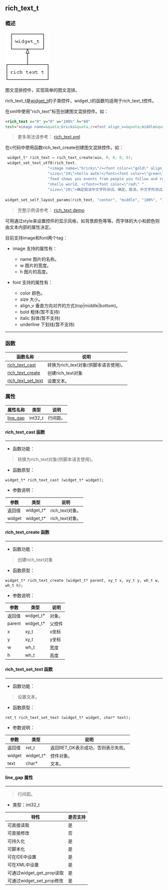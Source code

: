 ## rich\_text\_t
### 概述
![image](images/rich_text_t_0.png)

 图文混排控件，实现简单的图文混排。

 rich\_text\_t是[widget\_t](widget_t.md)的子类控件，widget\_t的函数均适用于rich\_text\_t控件。

 在xml中使用"rich\_text"标签创建图文混排控件。如：

 ```xml
 <rich_text x="0" y="0" w="100%" h="60"
 text="<image name=&quota;bricks&quota;/><font align_v=&quota;middle&quota;>hello awtk!</font>" />
 ```
 >

 > 更多用法请参考：
 [rich_text.xml](https://github.com/zlgopen/awtk/blob/master/demos/assets/raw/ui/rich_text.xml)

 在c代码中使用函数rich\_text\_create创建图文混排控件。如：

 ```c
  widget_t* rich_text = rich_text_create(win, 0, 0, 0, 0);
  widget_set_text_utf8(rich_text,
                    "<image name=\"bricks\"/><font color=\"gold\" align_v=\"bottom\" "
                    "size=\"24\">hello awtk!</font><font color=\"green\" size=\"20\">ProTip! The "
                    "feed shows you events from people you follow and repositories you watch. "
                    "nhello world. </font><font color=\"red\" "
                    "size=\"20\">确定取消中文字符测试。确定。取消。中文字符测试。</font>");

 widget_set_self_layout_params(rich_text, "center", "middle", "100%", "100%");
 ```

 > 完整示例请参考：
 [rich_text demo](https://github.com/zlgopen/awtk-c-demos/blob/master/demos/rich_text.c)

 可用通过style来设置控件的显示风格，如背景颜色等等。而字体的大小和颜色则由文本内部的属性决定。

 目前支持image和font两个tag：

 * image 支持的属性有：
   * name 图片的名称。
   * w 图片的宽度。
   * h 图片的高度。

 * font 支持的属性有：
   * color 颜色。
   * size 大小。
   * align_v 垂直方向对齐的方式(top|middle|bottom)。
   * bold 粗体(暂不支持)
   * italic 斜体(暂不支持)
   * underline 下划线(暂不支持)


----------------------------------
### 函数
<p id="rich_text_t_methods">

| 函数名称 | 说明 | 
| -------- | ------------ | 
| <a href="#rich_text_t_rich_text_cast">rich\_text\_cast</a> | 转换为rich_text对象(供脚本语言使用)。 |
| <a href="#rich_text_t_rich_text_create">rich\_text\_create</a> | 创建rich_text对象 |
| <a href="#rich_text_t_rich_text_set_text">rich\_text\_set\_text</a> | 设置文本。 |
### 属性
<p id="rich_text_t_properties">

| 属性名称 | 类型 | 说明 | 
| -------- | ----- | ------------ | 
| <a href="#rich_text_t_line_gap">line\_gap</a> | int32\_t | 行间距。 |
#### rich\_text\_cast 函数
-----------------------

* 函数功能：

> <p id="rich_text_t_rich_text_cast"> 转换为rich_text对象(供脚本语言使用)。



* 函数原型：

```
widget_t* rich_text_cast (widget_t* widget);
```

* 参数说明：

| 参数 | 类型 | 说明 |
| -------- | ----- | --------- |
| 返回值 | widget\_t* | rich\_text对象。 |
| widget | widget\_t* | rich\_text对象。 |
#### rich\_text\_create 函数
-----------------------

* 函数功能：

> <p id="rich_text_t_rich_text_create"> 创建rich_text对象



* 函数原型：

```
widget_t* rich_text_create (widget_t* parent, xy_t x, xy_t y, wh_t w, wh_t h);
```

* 参数说明：

| 参数 | 类型 | 说明 |
| -------- | ----- | --------- |
| 返回值 | widget\_t* | 对象。 |
| parent | widget\_t* | 父控件 |
| x | xy\_t | x坐标 |
| y | xy\_t | y坐标 |
| w | wh\_t | 宽度 |
| h | wh\_t | 高度 |
#### rich\_text\_set\_text 函数
-----------------------

* 函数功能：

> <p id="rich_text_t_rich_text_set_text"> 设置文本。



* 函数原型：

```
ret_t rich_text_set_text (widget_t* widget, char* text);
```

* 参数说明：

| 参数 | 类型 | 说明 |
| -------- | ----- | --------- |
| 返回值 | ret\_t | 返回RET\_OK表示成功，否则表示失败。 |
| widget | widget\_t* | 控件对象。 |
| text | char* | 文本。 |
#### line\_gap 属性
-----------------------
> <p id="rich_text_t_line_gap"> 行间距。


* 类型：int32\_t

| 特性 | 是否支持 |
| -------- | ----- |
| 可直接读取 | 是 |
| 可直接修改 | 否 |
| 可持久化   | 是 |
| 可脚本化   | 是 |
| 可在IDE中设置 | 是 |
| 可在XML中设置 | 是 |
| 可通过widget\_get\_prop读取 | 是 |
| 可通过widget\_set\_prop修改 | 是 |
